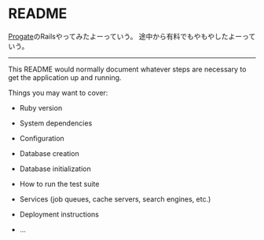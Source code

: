 # README

[Progate](https://prog-8.com/)のRailsやってみたよーっていう。
途中から有料でもやもやしたよーっていう。

---
This README would normally document whatever steps are necessary to get the
application up and running.

Things you may want to cover:

* Ruby version

* System dependencies

* Configuration

* Database creation

* Database initialization

* How to run the test suite

* Services (job queues, cache servers, search engines, etc.)

* Deployment instructions

* ...
